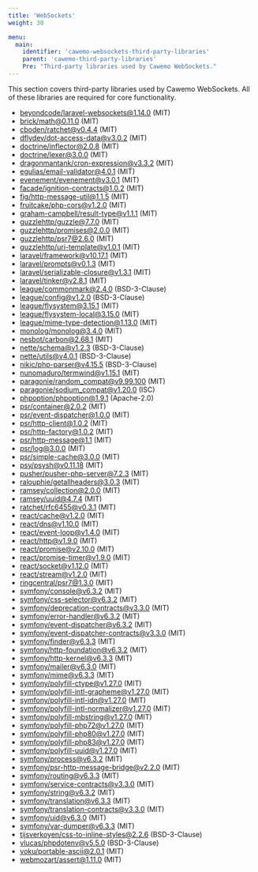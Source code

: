 ```yaml
---
title: 'WebSockets'
weight: 30

menu:
  main:
    identifier: 'cawemo-websockets-third-party-libraries'
    parent: 'cawemo-third-party-libraries'
    Pre: "Third-party libraries used by Cawemo WebSockets."
---
```


This section covers third-party libraries used by Cawemo WebSockets. All of these libraries are required for core functionality.

- [beyondcode/laravel-websockets@1.14.0](https://github.com/beyondcode/laravel-websockets.git) (MIT)
- [brick/math@0.11.0](https://github.com/brick/math.git) (MIT)
- [cboden/ratchet@v0.4.4](https://github.com/ratchetphp/Ratchet.git) (MIT)
- [dflydev/dot-access-data@v3.0.2](https://github.com/dflydev/dflydev-dot-access-data.git) (MIT)
- [doctrine/inflector@2.0.8](https://github.com/doctrine/inflector.git) (MIT)
- [doctrine/lexer@3.0.0](https://github.com/doctrine/lexer.git) (MIT)
- [dragonmantank/cron-expression@v3.3.2](https://github.com/dragonmantank/cron-expression.git) (MIT)
- [egulias/email-validator@4.0.1](https://github.com/egulias/EmailValidator.git) (MIT)
- [evenement/evenement@v3.0.1](https://github.com/igorw/evenement.git) (MIT)
- [facade/ignition-contracts@1.0.2](https://github.com/facade/ignition-contracts.git) (MIT)
- [fig/http-message-util@1.1.5](https://github.com/php-fig/http-message-util.git) (MIT)
- [fruitcake/php-cors@v1.2.0](https://github.com/fruitcake/php-cors.git) (MIT)
- [graham-campbell/result-type@v1.1.1](https://github.com/GrahamCampbell/Result-Type.git) (MIT)
- [guzzlehttp/guzzle@7.7.0](https://github.com/guzzle/guzzle.git) (MIT)
- [guzzlehttp/promises@2.0.0](https://github.com/guzzle/promises.git) (MIT)
- [guzzlehttp/psr7@2.6.0](https://github.com/guzzle/psr7.git) (MIT)
- [guzzlehttp/uri-template@v1.0.1](https://github.com/guzzle/uri-template.git) (MIT)
- [laravel/framework@v10.17.1](https://github.com/laravel/framework.git) (MIT)
- [laravel/prompts@v0.1.3](https://github.com/laravel/prompts.git) (MIT)
- [laravel/serializable-closure@v1.3.1](https://github.com/laravel/serializable-closure.git) (MIT)
- [laravel/tinker@v2.8.1](https://github.com/laravel/tinker.git) (MIT)
- [league/commonmark@2.4.0](https://github.com/thephpleague/commonmark.git) (BSD-3-Clause)
- [league/config@v1.2.0](https://github.com/thephpleague/config.git) (BSD-3-Clause)
- [league/flysystem@3.15.1](https://github.com/thephpleague/flysystem.git) (MIT)
- [league/flysystem-local@3.15.0](https://github.com/thephpleague/flysystem-local.git) (MIT)
- [league/mime-type-detection@1.13.0](https://github.com/thephpleague/mime-type-detection.git) (MIT)
- [monolog/monolog@3.4.0](https://github.com/Seldaek/monolog.git) (MIT)
- [nesbot/carbon@2.68.1](https://github.com/briannesbitt/Carbon.git) (MIT)
- [nette/schema@v1.2.3](https://github.com/nette/schema.git) (BSD-3-Clause)
- [nette/utils@v4.0.1](https://github.com/nette/utils.git) (BSD-3-Clause)
- [nikic/php-parser@v4.15.5](https://github.com/nikic/PHP-Parser.git) (BSD-3-Clause)
- [nunomaduro/termwind@v1.15.1](https://github.com/nunomaduro/termwind.git) (MIT)
- [paragonie/random_compat@v9.99.100](https://github.com/paragonie/random_compat.git) (MIT)
- [paragonie/sodium_compat@v1.20.0](https://github.com/paragonie/sodium_compat.git) (ISC)
- [phpoption/phpoption@1.9.1](https://github.com/schmittjoh/php-option.git) (Apache-2.0)
- [psr/container@2.0.2](https://github.com/php-fig/container.git) (MIT)
- [psr/event-dispatcher@1.0.0](https://github.com/php-fig/event-dispatcher.git) (MIT)
- [psr/http-client@1.0.2](https://github.com/php-fig/http-client.git) (MIT)
- [psr/http-factory@1.0.2](https://github.com/php-fig/http-factory.git) (MIT)
- [psr/http-message@1.1](https://github.com/php-fig/http-message.git) (MIT)
- [psr/log@3.0.0](https://github.com/php-fig/log.git) (MIT)
- [psr/simple-cache@3.0.0](https://github.com/php-fig/simple-cache.git) (MIT)
- [psy/psysh@v0.11.18](https://github.com/bobthecow/psysh.git) (MIT)
- [pusher/pusher-php-server@7.2.3](https://github.com/pusher/pusher-http-php.git) (MIT)
- [ralouphie/getallheaders@3.0.3](https://github.com/ralouphie/getallheaders.git) (MIT)
- [ramsey/collection@2.0.0](https://github.com/ramsey/collection.git) (MIT)
- [ramsey/uuid@4.7.4](https://github.com/ramsey/uuid.git) (MIT)
- [ratchet/rfc6455@v0.3.1](https://github.com/ratchetphp/RFC6455.git) (MIT)
- [react/cache@v1.2.0](https://github.com/reactphp/cache.git) (MIT)
- [react/dns@v1.10.0](https://github.com/reactphp/dns.git) (MIT)
- [react/event-loop@v1.4.0](https://github.com/reactphp/event-loop.git) (MIT)
- [react/http@v1.9.0](https://github.com/reactphp/http.git) (MIT)
- [react/promise@v2.10.0](https://github.com/reactphp/promise.git) (MIT)
- [react/promise-timer@v1.9.0](https://github.com/reactphp/promise-timer.git) (MIT)
- [react/socket@v1.12.0](https://github.com/reactphp/socket.git) (MIT)
- [react/stream@v1.2.0](https://github.com/reactphp/stream.git) (MIT)
- [ringcentral/psr7@1.3.0](https://github.com/ringcentral/psr7.git) (MIT)
- [symfony/console@v6.3.2](https://github.com/symfony/console.git) (MIT)
- [symfony/css-selector@v6.3.2](https://github.com/symfony/css-selector.git) (MIT)
- [symfony/deprecation-contracts@v3.3.0](https://github.com/symfony/deprecation-contracts.git) (MIT)
- [symfony/error-handler@v6.3.2](https://github.com/symfony/error-handler.git) (MIT)
- [symfony/event-dispatcher@v6.3.2](https://github.com/symfony/event-dispatcher.git) (MIT)
- [symfony/event-dispatcher-contracts@v3.3.0](https://github.com/symfony/event-dispatcher-contracts.git) (MIT)
- [symfony/finder@v6.3.3](https://github.com/symfony/finder.git) (MIT)
- [symfony/http-foundation@v6.3.2](https://github.com/symfony/http-foundation.git) (MIT)
- [symfony/http-kernel@v6.3.3](https://github.com/symfony/http-kernel.git) (MIT)
- [symfony/mailer@v6.3.0](https://github.com/symfony/mailer.git) (MIT)
- [symfony/mime@v6.3.3](https://github.com/symfony/mime.git) (MIT)
- [symfony/polyfill-ctype@v1.27.0](https://github.com/symfony/polyfill-ctype.git) (MIT)
- [symfony/polyfill-intl-grapheme@v1.27.0](https://github.com/symfony/polyfill-intl-grapheme.git) (MIT)
- [symfony/polyfill-intl-idn@v1.27.0](https://github.com/symfony/polyfill-intl-idn.git) (MIT)
- [symfony/polyfill-intl-normalizer@v1.27.0](https://github.com/symfony/polyfill-intl-normalizer.git) (MIT)
- [symfony/polyfill-mbstring@v1.27.0](https://github.com/symfony/polyfill-mbstring.git) (MIT)
- [symfony/polyfill-php72@v1.27.0](https://github.com/symfony/polyfill-php72.git) (MIT)
- [symfony/polyfill-php80@v1.27.0](https://github.com/symfony/polyfill-php80.git) (MIT)
- [symfony/polyfill-php83@v1.27.0](https://github.com/symfony/polyfill-php83.git) (MIT)
- [symfony/polyfill-uuid@v1.27.0](https://github.com/symfony/polyfill-uuid.git) (MIT)
- [symfony/process@v6.3.2](https://github.com/symfony/process.git) (MIT)
- [symfony/psr-http-message-bridge@v2.2.0](https://github.com/symfony/psr-http-message-bridge.git) (MIT)
- [symfony/routing@v6.3.3](https://github.com/symfony/routing.git) (MIT)
- [symfony/service-contracts@v3.3.0](https://github.com/symfony/service-contracts.git) (MIT)
- [symfony/string@v6.3.2](https://github.com/symfony/string.git) (MIT)
- [symfony/translation@v6.3.3](https://github.com/symfony/translation.git) (MIT)
- [symfony/translation-contracts@v3.3.0](https://github.com/symfony/translation-contracts.git) (MIT)
- [symfony/uid@v6.3.0](https://github.com/symfony/uid.git) (MIT)
- [symfony/var-dumper@v6.3.3](https://github.com/symfony/var-dumper.git) (MIT)
- [tijsverkoyen/css-to-inline-styles@2.2.6](https://github.com/tijsverkoyen/CssToInlineStyles.git) (BSD-3-Clause)
- [vlucas/phpdotenv@v5.5.0](https://github.com/vlucas/phpdotenv.git) (BSD-3-Clause)
- [voku/portable-ascii@2.0.1](https://github.com/voku/portable-ascii.git) (MIT)
- [webmozart/assert@1.11.0](https://github.com/webmozarts/assert.git) (MIT)
